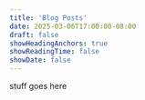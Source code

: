 ```yaml
---
title: 'Blog Posts'
date: 2025-03-06T17:00:00-08:00
draft: false
showHeadingAnchors: true
showReadingTime: false
showDate: false
---
```


stuff goes here
